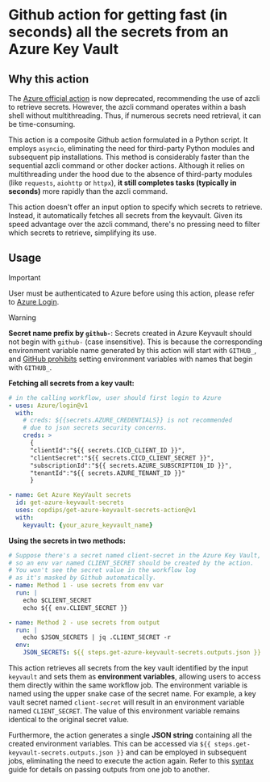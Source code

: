 # Github action for getting fast (in seconds) all the secrets from an Azure Key Vault

## Why this action

The [Azure official action](https://github.com/Azure/get-keyvault-secrets) is now deprecated, recommending the use of azcli to retrieve secrets. However, the azcli command operates within a bash shell without multithreading. Thus, if numerous secrets need retrieval, it can be time-consuming.

This action is a composite Github action formulated in a Python script. It employs `asyncio`, eliminating the need for third-party Python modules and subsequent pip installations. This method is considerably faster than the sequential azcli command or other docker actions. Although it relies on multithreading under the hood due to the absence of third-party modules (like `requests`, `aiohttp` or `httpx`), **it still completes tasks (typically in seconds)** more rapidly than the azcli command.

This action doesn't offer an input option to specify which secrets to retrieve. Instead, it automatically fetches all secrets from the keyvault. Given its speed advantage over the azcli command, there's no pressing need to filter which secrets to retrieve, simplifying its use.

## Usage

> [!IMPORTANT]
> User must be authenticated to Azure before using this action, please refer to [Azure Login](https://github.com/Azure/login).

> [!WARNING]
> **Secret name prefix by `github-`**: Secrets created in Azure Keyvault should not begin with `github-` (case insensitive). This is because the corresponding environment variable name generated by this action will start with `GITHUB_`, and [GitHub prohibits](https://docs.github.com/en/actions/learn-github-actions/variables#naming-conventions-for-configuration-variables) setting environment variables with names that begin with `GITHUB_`.

**Fetching all secrets from a key vault:**

```yaml
# in the calling workflow, user should first login to Azure
- uses: Azure/login@v1
  with:
    # creds: ${{secrets.AZURE_CREDENTIALS}} is not recommended
    # due to json secrets security concerns.
    creds: >
      {
      "clientId":"${{ secrets.CICD_CLIENT_ID }}",
      "clientSecret":"${{ secrets.CICD_CLIENT_SECRET }}",
      "subscriptionId":"${{ secrets.AZURE_SUBSCRIPTION_ID }}",
      "tenantId":"${{ secrets.AZURE_TENANT_ID }}"
      }

- name: Get Azure KeyVault secrets
  id: get-azure-keyvault-secrets
  uses: copdips/get-azure-keyvault-secrets-action@v1
  with:
    keyvault: {your_azure_keyvault_name}
```

**Using the secrets in two methods:**

```yaml
# Suppose there's a secret named client-secret in the Azure Key Vault,
# so an env var named CLIENT_SECRET should be created by the action.
# You won't see the secret value in the workflow log
# as it's masked by Github automatically.
- name: Method 1 - use secrets from env var
  run: |
    echo $CLIENT_SECRET
    echo ${{ env.CLIENT_SECRET }}

- name: Method 2 - use secrets from output
  run: |
    echo $JSON_SECRETS | jq .CLIENT_SECRET -r
  env:
    JSON_SECRETS: ${{ steps.get-azure-keyvault-secrets.outputs.json }}
```

This action retrieves all secrets from the key vault identified by the input `keyvault` and sets them as **environment variables**, allowing users to access them directly within the same workflow job. The environment variable is named using the upper snake case of the secret name. For example, a key vault secret named `client-secret` will result in an environment variable named `CLIENT_SECRET`. The value of this environment variable remains identical to the original secret value.

Furthermore, the action generates a single **JSON string** containing all the created environment variables. This can be accessed via `${{ steps.get-keyvault-secrets.outputs.json }}` and can be employed in subsequent jobs, eliminating the need to execute the action again. Refer to this [syntax](https://docs.github.com/en/actions/using-workflows/workflow-syntax-for-github-actions#jobsjob_idoutputs) guide for details on passing outputs from one job to another.
